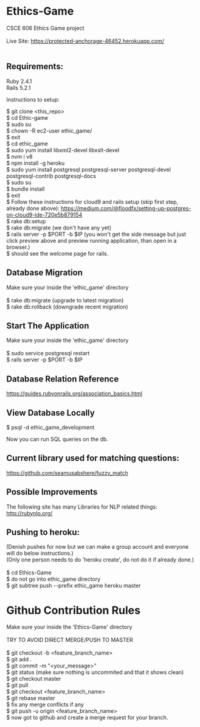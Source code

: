 # Ethics-Game
CSCE 606 Ethics Game project <br/> 
 <br/> 
Live Site: https://protected-anchorage-46452.herokuapp.com/ <br/> 
 <br/> 
## Requirements:

Ruby 2.4.1 <br/>
Rails 5.2.1 <br/>

Instructions to setup: <br/> 

$ git clone <this_repo> <br/>
$ cd Ethic-game <br/>
$ sudo su <br/>
$ chown -R ec2-user ethic_game/ <br/>
$ exit <br/>
$ cd ethic_game <br/>
$ sudo yum install libxml2-devel libxslt-devel <br/>
$ nvm i v8 <br/>
$ npm install -g heroku <br/>
$ sudo yum install postgresql postgresql-server postgresql-devel postgresql-contrib postgresql-docs <br/>
$ sudo su <br/>
$ bundle install <br/>
$ exit <br/>
$ Follow these instructions for cloud9 and rails setup (skip first step, already done above): https://medium.com/@floodfx/setting-up-postgres-on-cloud9-ide-720e5b879154 <br/>
$ rake db:setup <br/>
$ rake db:migrate (we don't have any yet) <br/>
$ rails server -p $PORT -b $IP (you won't get the side message but just click preview above and preview running application, than open in a browser.) <br/>
$ should see the welcome page for rails. <br/>

## Database Migration

Make sure your inside the 'ethic_game' directory<br/>
<br/>
$ rake db:migrate (upgrade to latest migration) <br/>
$ rake db:rollback (downgrade recent migration) <br/>

## Start The Application

Make sure your inside the 'ethic_game' directory <br/>
<br/>
$ sudo service postgresql restart <br/>
$ rails server -p $PORT -b $IP <br/>

## Database Relation Reference

https://guides.rubyonrails.org/association_basics.html<br/>

## View Database Locally
$ psql -d ethic_game_development <br/>

Now you can run SQL queries on the db. <br/>

## Current library used for matching questions:

https://github.com/seamusabshere/fuzzy_match <br/>

## Possible Improvements

The following site has many Libraries for NLP related things: http://rubynlp.org/ <br/>

## Pushing to heroku:

(Denish pushes for now but we can make a group account and everyone will do below instructions.)<br/>
(Only one person needs to do 'heroku create', do not do it if already done.)<br/>
<br/> 
$ cd Ethics-Game<br/>
$ do not go into ethic_game directory<br/>
$ git subtree push --prefix ethic_game heroku master<br/>

# Github Contribution Rules

Make sure your inside the 'Ethics-Game' directory<br/>
<br/> 
TRY TO AVOID DIRECT MERGE/PUSH TO MASTER <br/> 
<br/> 
$ git checkout -b <feature_branch_name> <br/> 
$ git add . <br/> 
$ git commit -m "<your_message>" <br/> 
$ git status (make sure nothing is uncommited and that it shows clean) <br/> 
$ git checkout master <br/> 
$ git pull <br/> 
$ git checkout <feature_branch_name> <br/> 
$ git rebase master <br/> 
$ fix any merge conflicts if any <br/> 
$ git push -u origin <feature_branch_name> <br/> 
$ now got to github and create a merge request for your branch. <br/> 